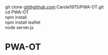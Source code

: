   git clone git@github.com:Carole1975/PWA-OT.git<br>
  cd PWA-OT<br>
  npm install<br>
  npm install leaflet<br>
  node server.js<br>


# PWA-OT